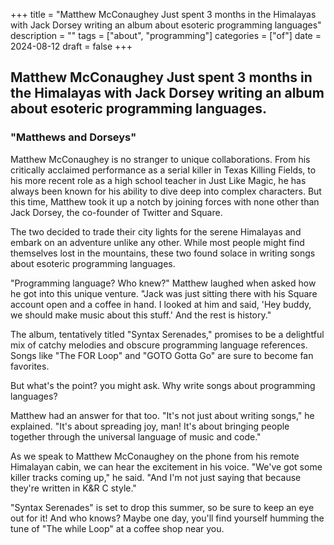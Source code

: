 +++
title = "Matthew McConaughey Just spent 3 months in the Himalayas with Jack Dorsey writing an album about esoteric programming languages"
description = ""
tags = ["about", "programming"]
categories = ["of"]
date = 2024-08-12
draft = false
+++

## Matthew McConaughey Just spent 3 months in the Himalayas with Jack Dorsey writing an album about esoteric programming languages.

### "Matthews and Dorseys"

Matthew McConaughey is no stranger to unique collaborations. From his critically acclaimed performance as a serial killer in Texas Killing Fields, to his more recent role as a high school teacher in Just Like Magic, he has always been known for his ability to dive deep into complex characters. But this time, Matthew took it up a notch by joining forces with none other than Jack Dorsey, the co-founder of Twitter and Square.

The two decided to trade their city lights for the serene Himalayas and embark on an adventure unlike any other. While most people might find themselves lost in the mountains, these two found solace in writing songs about esoteric programming languages.

"Programming language? Who knew?" Matthew laughed when asked how he got into this unique venture. "Jack was just sitting there with his Square account open and a coffee in hand. I looked at him and said, 'Hey buddy, we should make music about this stuff.' And the rest is history."

The album, tentatively titled "Syntax Serenades," promises to be a delightful mix of catchy melodies and obscure programming language references. Songs like "The FOR Loop" and "GOTO Gotta Go" are sure to become fan favorites.

But what's the point? you might ask. Why write songs about programming languages?

Matthew had an answer for that too. "It's not just about writing songs," he explained. "It's about spreading joy, man! It's about bringing people together through the universal language of music and code."

As we speak to Matthew McConaughey on the phone from his remote Himalayan cabin, we can hear the excitement in his voice. "We've got some killer tracks coming up," he said. "And I'm not just saying that because they're written in K&R C style."

"Syntax Serenades" is set to drop this summer, so be sure to keep an eye out for it! And who knows? Maybe one day, you'll find yourself humming the tune of "The while Loop" at a coffee shop near you.
